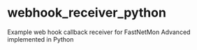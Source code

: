 # webhook_receiver_python
Example web hook callback receiver for FastNetMon Advanced implemented in Python
